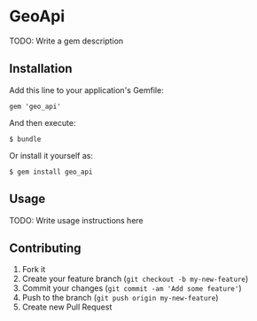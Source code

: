 # GeoApi

TODO: Write a gem description

## Installation

Add this line to your application's Gemfile:

    gem 'geo_api'

And then execute:

    $ bundle

Or install it yourself as:

    $ gem install geo_api

## Usage

TODO: Write usage instructions here

## Contributing

1. Fork it
2. Create your feature branch (`git checkout -b my-new-feature`)
3. Commit your changes (`git commit -am 'Add some feature'`)
4. Push to the branch (`git push origin my-new-feature`)
5. Create new Pull Request
